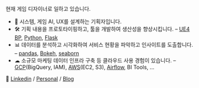 현재 게임 디자이너로 일하고 있습니다.

- 🎯 시스템, 게임 AI, UX를 설계하는 기획자입니다.
- 🛠 기획 내용을 프로토타이핑하고, 툴을 개발하여 생산성을 향상시킵니다. – [UE4 BP](https://docs.unrealengine.com/en-US/ProgrammingAndScripting/Blueprints/), [Python](https://www.python.org/), [Flask](https://flask.palletsprojects.com/)
- 📊 데이터를 분석하고 시각화하여 서비스 현황을 파악하고 인사이트를 도출합니다. – [pandas](https://pandas.pydata.org/), [Bokeh](https://docs.bokeh.org/), [seaborn](https://seaborn.pydata.org/)
- ☁︎ 소규모 마케팅 데이터 인프라 구축 등 클라우드 사용 경험이 있습니다. – [GCP](https://cloud.google.com/gcp)(BigQuery, IAM), [AWS](https://aws.amazon.com/)(EC2, S3), [Airflow](https://airflow.apache.org/), BI Tools, ...

📌 [Linkedin](https://www.linkedin.com/in/lee-kwangyoung/) / [Personal](https://www.ipari.dev/) / [Blog](https://blog.ipari.dev)
